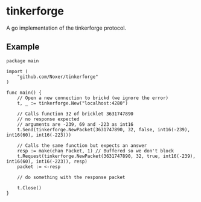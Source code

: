 tinkerforge
===========

A go implementation of the tinkerforge protocol.

Example
-------

    package main

    import (
        "github.com/Noxer/tinkerforge"
    )
  
    func main() {
        // Open a new connection to brickd (we ignore the error)
        t, _ := tinkerforge.New("localhost:4280")

        // Calls function 32 of bricklet 3631747890
        // no response expected
        // arguments are -239, 69 and -223 as int16
        t.Send(tinkerforge.NewPacket(3631747890, 32, false, int16(-239), int16(60), int16(-223)))
    
        // Calls the same function but expects an answer
        resp := make(chan Packet, 1) // Buffered so we don't block
        t.Request(tinkerforge.NewPacket(3631747890, 32, true, int16(-239), int16(60), int16(-223)), resp)
        packet := <-resp

        // do something with the response packet

        t.Close()
    }
